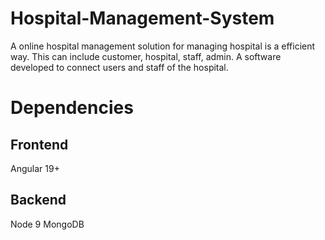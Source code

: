 # Hospital-Management-System
A online hospital management solution for  managing hospital is a efficient way. This can include customer, hospital, staff, admin. A software developed to connect users and staff of the hospital.
# Dependencies
## Frontend
Angular 19+
## Backend
Node 9 
      MongoDB
